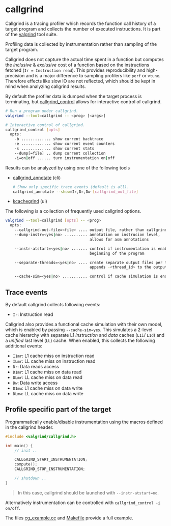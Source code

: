 # callgrind

Callgrind is a tracing profiler which records the function call history of a
target program and collects the number of executed instructions. It is part of
the [valgrind][callgrind] tool suite.

Profiling data is collected by instrumentation rather than sampling of the
target program.

Callgrind does not capture the actual time spent in a function but computes the
*inclusive* & *exclusive* cost of a function based on the instructions fetched
(`Ir = Instruction read`). This provides reproducibility and high-precision and
is a major difference to sampling profilers like `perf` or `vtune`.
Therefore effects like slow IO are not reflected, which should be kept in mind
when analyzing callgrind results.

By default the profiler data is dumped when the target process is terminating,
but [callgrind_control] allows for interactive control of callgrind.
```bash
# Run a program under callgrind.
valgrind --tool=callgrind -- <prog> [<args>]

# Interactive control of callgrind.
callgrind_control [opts]
  opts:
    -b ............. show current backtrace
    -e ............. show current event counters
    -s ............. show current stats
    --dump[=file] .. dump current collection
    -i=on|off ...... turn instrumentation on|off
```

Results can be analyzed by using one of the following tools
- [callgrind_annotate] (cli)
  ```sh
  # Show only specific trace events (default is all).
  callgrind_annotate --show=Ir,Dr,Dw [callgrind_out_file]
  ```
- [kcachegrind] (ui)

The following is a collection of frequently used callgrind options.
```bash
valgrind --tool=callgrind [opts] -- <prog>
  opts:
    --callgrind-out-file=<file> .... output file, rather than callgrind.out.<pid>
    --dump-instr=<yes|no> .......... annotation on instrucion level,
                                     allows for asm annotations

    --instr-atstart=<yes|no> ....... control if instrumentation is enabled from 
                                     beginning of the program

    --separate-threads=<yes|no> .... create separate output files per thread,
                                     appends -<thread_id> to the output file

    --cache-sim=<yes|no> ........... control if cache simulation is enabled
```

## Trace events

By default callgrind collects following events:
- `Ir`: Instruction read

Callgrind also provides a functional cache simulation with their own model,
which is enabled by passing `--cache-sim=yes`.
This simulates a 2-level cache hierarchy with separate L1 *instruction* and
*data* caches (`L1i`/ `L1d`) and a *unified* last level (`LL`) cache.
When enabled, this collects the following additional events:
- `I1mr`: L1 cache miss on instruction read
- `ILmr`: LL cache miss on instruction read
- `Dr`: Data reads access
- `D1mr`: L1 cache miss on data read
- `DLmr`: LL cache miss on data read
- `Dw`: Data write access
- `D1mw`: L1 cache miss on data write
- `DLmw`: LL cache miss on data write

## Profile specific part of the target
Programmatically enable/disable instrumentation using the macros defined in
the callgrind header.
```c
#include <valgrind/callgrind.h>

int main() {
    // init ..

    CALLGRIND_START_INSTRUMENTATION;
    compute();
    CALLGRIND_STOP_INSTRUMENTATION;

    // shutdown ..
}
```
> In this case, callgrind should be launched with `--instr-atstart=no`.

Alternatively instrumentation can be controlled with `callgrind_control -i
on/off`.

The files [cg_example.cc](callgrind/cg_example.cc) and
[Makefile](callgrind/Makefile) provide a full example.

[callgrind]: https://valgrind.org/docs/manual/cl-manual.html
[callgrind_annotate]: https://valgrind.org/docs/manual/cl-manual.html#cl-manual.callgrind_annotate-options
[callgrind_control]: https://valgrind.org/docs/manual/cl-manual.html#cl-manual.callgrind_control-options
[kcachegrind]: https://kcachegrind.github.io/html/Home.html
